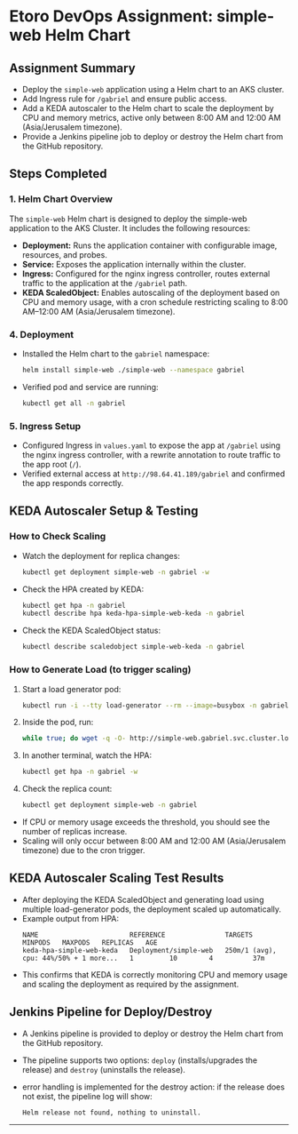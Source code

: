 # Etoro DevOps Assignment: simple-web Helm Chart

## Assignment Summary
- Deploy the `simple-web` application using a Helm chart to an AKS cluster.
- Add Ingress rule for `/gabriel` and ensure public access.
- Add a KEDA autoscaler to the Helm chart to scale the deployment by CPU and memory metrics, active only between 8:00 AM and 12:00 AM (Asia/Jerusalem timezone).
- Provide a Jenkins pipeline job to deploy or destroy the Helm chart from the GitHub repository.

## Steps Completed


### 1. Helm Chart Overview
The `simple-web` Helm chart is designed to deploy the simple-web application to the AKS Cluster.
It includes the following resources:
- **Deployment:** Runs the application container with configurable image, resources, and probes.
- **Service:** Exposes the application internally within the cluster.
- **Ingress:** Configured for the nginx ingress controller, routes external traffic to the application at the `/gabriel` path.
- **KEDA ScaledObject:** Enables autoscaling of the deployment based on CPU and memory usage, with a cron schedule restricting scaling to 8:00 AM–12:00 AM (Asia/Jerusalem timezone).

### 4. Deployment
- Installed the Helm chart to the `gabriel` namespace:
  ```sh
  helm install simple-web ./simple-web --namespace gabriel
  ```
- Verified pod and service are running:
  ```sh
  kubectl get all -n gabriel
  ```

### 5. Ingress Setup
- Configured Ingress in `values.yaml` to expose the app at `/gabriel` using the nginx ingress controller, with a rewrite annotation to route traffic to the app root (`/`).
- Verified external access at `http://98.64.41.189/gabriel` and confirmed the app responds correctly.

## KEDA Autoscaler Setup & Testing

### How to Check Scaling
- Watch the deployment for replica changes:
  ```sh
  kubectl get deployment simple-web -n gabriel -w
  ```
- Check the HPA created by KEDA:
  ```sh
  kubectl get hpa -n gabriel
  kubectl describe hpa keda-hpa-simple-web-keda -n gabriel
  ```
- Check the KEDA ScaledObject status:
  ```sh
  kubectl describe scaledobject simple-web-keda -n gabriel
  ```

### How to Generate Load (to trigger scaling)
1. Start a load generator pod:
   ```sh
   kubectl run -i --tty load-generator --rm --image=busybox -n gabriel --restart=Never -- /bin/sh
   ```
2. Inside the pod, run:
   ```sh
   while true; do wget -q -O- http://simple-web.gabriel.svc.cluster.local; done
   ```
3. In another terminal, watch the HPA:
   ```sh
   kubectl get hpa -n gabriel -w
   ```
4. Check the replica count:
   ```sh
   kubectl get deployment simple-web -n gabriel
   ```

- If CPU or memory usage exceeds the threshold, you should see the number of replicas increase.
- Scaling will only occur between 8:00 AM and 12:00 AM (Asia/Jerusalem timezone) due to the cron trigger.

## KEDA Autoscaler Scaling Test Results

- After deploying the KEDA ScaledObject and generating load using multiple load-generator pods, the deployment scaled up automatically.
- Example output from HPA:
  ```
  NAME                       REFERENCE               TARGETS                                  MINPODS   MAXPODS   REPLICAS   AGE
  keda-hpa-simple-web-keda   Deployment/simple-web   250m/1 (avg), cpu: 44%/50% + 1 more...   1         10        4          37m
  ```
- This confirms that KEDA is correctly monitoring CPU and memory usage and scaling the deployment as required by the assignment.

## Jenkins Pipeline for Deploy/Destroy

- A Jenkins pipeline is provided to deploy or destroy the Helm chart from the GitHub repository.
- The pipeline supports two options: `deploy` (installs/upgrades the release) and `destroy` (uninstalls the release).
- error handling is implemented for the destroy action: if the release does not exist, the pipeline log will show:

  ```
  Helm release not found, nothing to uninstall.
  ```

---
